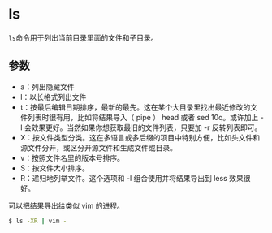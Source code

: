# ls

`ls`命令用于列出当前目录里面的文件和子目录。

## 参数

- a：列出隐藏文件
- l：以长格式列出文件
- t：按最后编辑日期排序，最新的最先。这在某个大目录里找出最近修改的文件列表时很有用，比如将结果导入（ pipe ） head 或者 sed 10q。或许加上 -l 会效果更好。当然如果你想获取最旧的文件列表，只要加 -r 反转列表即可。
- X：按文件类型分类。这在多语言或多后缀的项目中特别方便，比如头文件和源文件分开，或区分开源文件和生成文件或目录。
- v：按照文件名里的版本号排序。
- S：按文件大小排序。
- R：递归地列举文件。这个选项和 -l 组合使用并将结果导出到 less 效果很好。

可以把结果导出给类似 vim 的进程。

```bash
$ ls -XR | vim -
```
